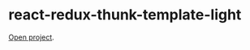 # react-redux-thunk-template-light

 [Open project](https://redux-typescript-template-light.vercel.app/).


